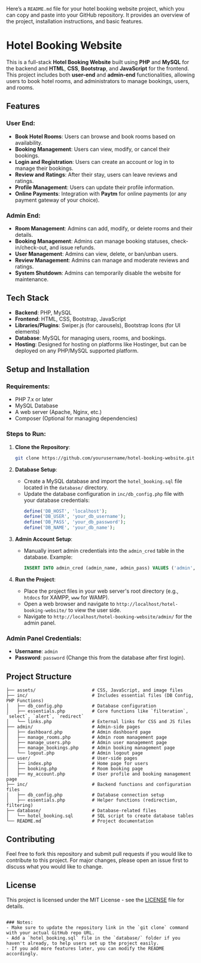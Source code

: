 Here’s a `README.md` file for your hotel booking website project, which you can copy and paste into your GitHub repository. It provides an overview of the project, installation instructions, and basic features.

# Hotel Booking Website

This is a full-stack **Hotel Booking Website** built using **PHP** and **MySQL** for the backend and **HTML**, **CSS**, **Bootstrap**, and **JavaScript** for the frontend. This project includes both **user-end** and **admin-end** functionalities, allowing users to book hotel rooms, and administrators to manage bookings, users, and rooms.

## Features

### User End:
- **Book Hotel Rooms**: Users can browse and book rooms based on availability.
- **Booking Management**: Users can view, modify, or cancel their bookings.
- **Login and Registration**: Users can create an account or log in to manage their bookings.
- **Review and Ratings**: After their stay, users can leave reviews and ratings.
- **Profile Management**: Users can update their profile information.
- **Online Payments**: Integration with **Paytm** for online payments (or any payment gateway of your choice).

### Admin End:
- **Room Management**: Admins can add, modify, or delete rooms and their details.
- **Booking Management**: Admins can manage booking statuses, check-in/check-out, and issue refunds.
- **User Management**: Admins can view, delete, or ban/unban users.
- **Review Management**: Admins can manage and moderate reviews and ratings.
- **System Shutdown**: Admins can temporarily disable the website for maintenance.

## Tech Stack

- **Backend**: PHP, MySQL
- **Frontend**: HTML, CSS, Bootstrap, JavaScript
- **Libraries/Plugins**: Swiper.js (for carousels), Bootstrap Icons (for UI elements)
- **Database**: MySQL for managing users, rooms, and bookings.
- **Hosting**: Designed for hosting on platforms like Hostinger, but can be deployed on any PHP/MySQL supported platform.

## Setup and Installation

### Requirements:
- PHP 7.x or later
- MySQL Database
- A web server (Apache, Nginx, etc.)
- Composer (Optional for managing dependencies)

### Steps to Run:

1. **Clone the Repository**:
   ```bash
   git clone https://github.com/yourusername/hotel-booking-website.git
   ```

2. **Database Setup**:
   - Create a MySQL database and import the `hotel_booking.sql` file located in the `database/` directory.
   - Update the database configuration in `inc/db_config.php` file with your database credentials:
     ```php
     define('DB_HOST', 'localhost');
     define('DB_USER', 'your_db_username');
     define('DB_PASS', 'your_db_password');
     define('DB_NAME', 'your_db_name');
     ```

3. **Admin Account Setup**:
   - Manually insert admin credentials into the `admin_cred` table in the database. Example:
     ```sql
     INSERT INTO admin_cred (admin_name, admin_pass) VALUES ('admin', 'password');
     ```

4. **Run the Project**:
   - Place the project files in your web server's root directory (e.g., `htdocs` for XAMPP, `www` for WAMP).
   - Open a web browser and navigate to `http://localhost/hotel-booking-website/` to view the user side.
   - Navigate to `http://localhost/hotel-booking-website/admin/` for the admin panel.

### Admin Panel Credentials:
- **Username**: `admin`
- **Password**: `password` (Change this from the database after first login).

## Project Structure

```
├── assets/                     # CSS, JavaScript, and image files
├── inc/                        # Includes essential files (DB Config, PHP Functions)
│   ├── db_config.php           # Database configuration
│   ├── essentials.php          # Core functions like `filteration`, `select`, `alert`, `redirect`
│   └── links.php               # External links for CSS and JS files
├── admin/                      # Admin-side pages
│   ├── dashboard.php           # Admin dashboard page
│   ├── manage_rooms.php        # Admin room management page
│   ├── manage_users.php        # Admin user management page
│   ├── manage_bookings.php     # Admin booking management page
│   └── logout.php              # Admin logout page
├── user/                       # User-side pages
│   ├── index.php               # Home page for users
│   ├── booking.php             # Room booking page
│   ├── my_account.php          # User profile and booking management page
├── inc/                        # Backend functions and configuration files
│   ├── db_config.php           # Database connection setup
│   ├── essentials.php          # Helper functions (redirection, filtering)
├── database/                   # Database-related files
│   └── hotel_booking.sql       # SQL script to create database tables
└── README.md                   # Project documentation
```

## Contributing

Feel free to fork this repository and submit pull requests if you would like to contribute to this project. For major changes, please open an issue first to discuss what you would like to change.

## License

This project is licensed under the MIT License - see the [LICENSE](LICENSE) file for details.

```

### Notes:
- Make sure to update the repository link in the `git clone` command with your actual GitHub repo URL.
- Add a `hotel_booking.sql` file in the `database/` folder if you haven't already, to help users set up the project easily.
- If you add more features later, you can modify the README accordingly.
